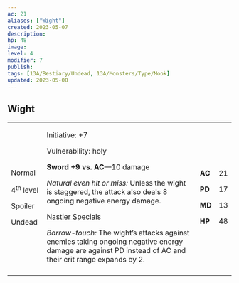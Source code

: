 ```yaml
---
ac: 21
aliases: ["Wight"]
created: 2023-05-07
description: 
hp: 48
image: 
level: 4 
modifier: 7
publish: 
tags: [13A/Bestiary/Undead, 13A/Monsters/Type/Mook]
updated: 2023-05-08
---
```


## Wight

<table>
<colgroup>
<col style="width: 16%" />
<col style="width: 72%" />
<col style="width: 5%" />
<col style="width: 5%" />
</colgroup>
<tbody>
<tr class="odd">
<td><p>Normal</p>
<p>4<sup>th</sup> level</p>
<p>Spoiler</p>
<p>Undead</p></td>
<td><p>Initiative: +7</p>
<p>Vulnerability: holy</p>
<p><strong>Sword +9 vs. AC</strong>—10 damage</p>
<p><em>Natural even hit or miss:</em> Unless the wight is staggered, the
attack also deals 8 ongoing negative energy damage.</p>
<p><u>Nastier Specials</u></p>
<p><em>Barrow-touch:</em> The wight’s attacks against enemies taking
ongoing negative energy damage are against PD instead of AC and their
crit range expands by 2.</p></td>
<td><p><strong>AC</strong></p>
<p><strong>PD</strong></p>
<p><strong>MD</strong></p>
<p><strong>HP</strong></p></td>
<td><p>21</p>
<p>17</p>
<p>13</p>
<p>48</p></td>
</tr>
<tr class="even">
<td></td>
<td></td>
<td></td>
<td></td>
</tr>
</tbody>
</table>
